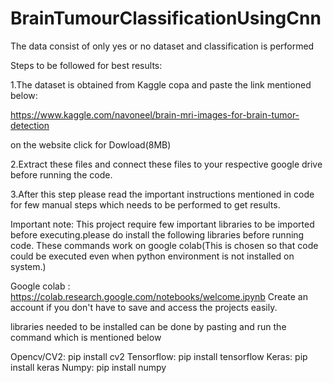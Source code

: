 # BrainTumourClassificationUsingCnn
The data consist of only yes or no dataset and classification is performed

Steps to be followed for best results:

1.The dataset is obtained from Kaggle copa and paste the link mentioned below:

https://www.kaggle.com/navoneel/brain-mri-images-for-brain-tumor-detection


on the website click for Dowload(8MB)  

2.Extract these files and connect these files to your respective google drive before running the code.

3.After this step please read the important instructions mentioned in code for few manual steps which needs to be performed to get results.

Important note:
This project require few important libraries to be imported before executing.please do install the following libraries before running code.
These commands work on google colab(This is chosen so that code could be executed even when python environment is not installed on system.)

Google colab : https://colab.research.google.com/notebooks/welcome.ipynb
Create an account if you don't have to save and access the projects easily.

libraries needed to be installed can be done by pasting and run the command which is mentioned below

Opencv/CV2:   pip install cv2
Tensorflow:   pip install tensorflow
Keras:        pip install keras
Numpy:        pip install numpy
